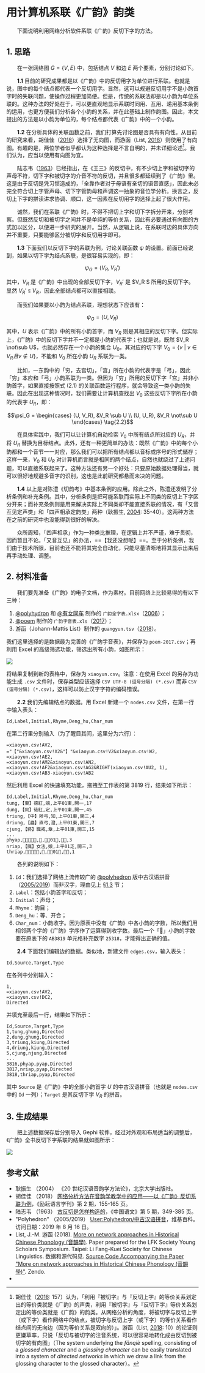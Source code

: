 # 用计算机系联《广韵》韵类

　　下面说明利用网络分析软件系联《广韵》反切下字的方法。

## 1. 思路

　　在一张网络图 $G = \{ V, E \}$ 中，包括结点 $V$ 和边 $E$ 两个要素，分别讨论如下。

　　**1.1** 目前的研究成果都是以《广韵》中的反切用字为单位进行系联。也就是说，图中的每个结点都代表一个反切用字。显然，这可以规避反切用字不是小韵首字时的失联问题，使操作过程更加简便。但是，传统的系联法却是以小韵为单位系联的。这种办法的好处在于，可以更直观地显示系联时同用、互用、递用基本条例的运用，也更方便我们分析各个小韵的关系，并在此基础上制作韵图。因此，本文提出的方法是以小韵为单位的，每个结点都代表《广韵》中的一个小韵。

　　**1.2** 在分析具体的关联函数之前，我们打算先讨论图是否具有有向性。从目前的研究来看，胡佳佳（[2018](#hujiajia2018)）选择了无向图，而游函（List, [2018](#list2018)）则使用了有向图。有趣的是，两位学者似乎都认为这种选择是不言自明的，并未详细论述[^1]。我们认为，应当以使用有向图为宜。

　　陆志韦（[1963](#luzhiwei1963)）已经指出，在《王三》的反切中，有不少切上字和被切字的声母不符，切下字和被切字的介音不符的反切，并且很多都延续到了《广韵》里。这是由于反切是凭习惯造成的，「全靠作者对于母语有亲切的语音直感」，因此未必完全符合切上字管声母、切下字管韵母和声调这一抽象的音位学分析。换言之，反切上下字的拼读讲求协调、顺口，这一因素在反切用字的选择上起了很大作用。

　　诚然，我们在系联《广韵》时，不得不把切上字和切下字拆分开来，分别考察。但既然反切和被切字之间并不是单纯的等价关系，因此有必要通过有向图的方式加以区分，以便进一步研究的展开。当然，从逻辑上说，在系联时边的具体方向并不重要，只要能够区分被切字和反切用字即可。

[^1]: 胡佳佳（[2018](#hujiajia2018): 157）认为，「利用『被切字』与『反切上字』的等价关系划定出的等价类就是《广韵》的声类，利用『被切字』与『反切下字』等价关系划定出的等价类就是《广韵》的韵类。从网络分析的角度，将被切字与反切上字（或下字）看作网络中的结点，被切字与反切上字（或下字）的等价关系看作结点间的无向边（因为等价关系是双向的）」。游函（List, [2018](#list2018): 10）的论证则更嫌草率，只说「反切与被切字的注音系统，可以很容易地转化成由反切到被切字的有向图」（The system underlying the *fǎnqiè* spelling, consisting of a *glossed character* and a *glossing character* can be easily translated into a system of *directed networks* in which we draw a link from the glossing character to the glossed character）。

　　**1.3** 下面我们以反切下字的系联为例，讨论关联函数 $\psi$ 的设置。前面已经说到，如果以切下字为结点系联，是很容易实现的，即：

$$\psi_G = (V_R, V_R' ) \tag{1}$$

其中，$V_R$ 是《广韵》中出现的全部反切下字，$V_R'$ 是 $V_R $ 所用的反切下字。显然 $V_R' \subseteqq V_R$，因此全部结点都可以直接相联。

　　而我们如果要以小韵为结点系联，理想状态下应该有：

$$\psi_G=(U, V_R) \tag{2.1}$$

其中，$U$ 表示《广韵》中的所有小韵首字，而 $V_R$ 则是其相应的反切下字。但实际上，《广韵》中的反切下字并不一定都是小韵的代表字；也就是说，既然 $V_R \not\sub U$，也就必然存在一个小韵的集合 $U_0$，其对应的切下字 $V_0 = \{ v\ |\  v \in V_R 且 v \notin U \}$，不能和 $V_0$ 所在小韵 $U_R$ 系联为一类。

　　比如，一东韵中的「穷，去宫切」，「宫」所在小韵的代表字是「弓」，因此「穷」本应和「弓」小韵系联为一类。但因为「穷」所用的反切下字「宫」并非小韵首字，如果直接按照式 $(2.1)$ 的关联函数运行程序，就会导致这一类小韵的失联。因此在出现这种情况时，我们需要让计算机查找出 $V_0$ 这些反切下字所在小韵的代表字 $U_R$，即：

$$\psi_G = \begin{cases} (U, V_R), &V_R \sub U \\ (U, U_R), &V_R \not\sub U \end{cases} \tag{2.2}$$

　　在具体实践中，我们可以让计算机自动检索 $V_0$ 中所有结点所对应的 $U_R$，并将 $U_R$ 替换为目标结点。此外，还有一种更简单的办法：既然《广韵》中的每个小韵都和一个音节一一对应，那么我们可以把所有结点都以音标或序号的形式储存；这样一来，$V_0$ 和 $U_R$ 对计算机而言就是相同的两个结点，自然也就绕过了上述问题，可以直接系联起来了。这种方法还有另一个好处：只要原始数据处理得当，就可以很好地规避多音字的识别，这也是此前研究都悬而未决的问题。

　　**1.4** 以上是对陈澧《切韵考》中基本条例的应用。除此之外，陈澧还发明了分析条例和补充条例。其中，分析条例是把可能系联而实际上不同类的反切上下字区分开来；而补充条例则是用来解决实际上不同类却不能直接系联的情况，有「又音互见定声类」和「四声相承定韵类」两种（耿振生, [2004](#gengzhensheng2004): 35-40）。这两种方法在之前的研究中也没能得到很好的解决。

　　众所周知，「四声相承」作为一种类比推理，在逻辑上并不严谨，难于贯彻，因而暂且不论。「又音互见」的办法，==【我还没想呢】==。至于分析条例，我们由于技术所限，目前也还不能将其完全自动化，只能尽量清晰地将其显示出来后再手动处理、调整。

## 2. 材料准备

　　我们要先准备《广韵》的电子文档，作为素材。目前网络上比较易得的有以下三种：

1. [@polyhydron](https://www.zhihu.com/people/polyhedron/) 和 [@有女同车](https://zh.wikipedia.org/zh-hk/User:Blankego) 制作的 `广韵全字表.xlsx`（[2006](http://www.pkucn.com/viewthread.php?tid=175767)）；
2. [@poem](https://www.zhihu.com/people/poem) 制作的 `广韵字音表.xls`（[2017](https://zhuanlan.zhihu.com/p/20430939)）；
3. 游函（Johann-Mattis List）制作的 `guangyun.tsv`（[2018](#list2018)）。

我们这里选择的是数据最为完善的《广韵字音表》，并保存为 `poem-2017.csv`；再利用 Excel 的高级筛选功能，筛选出所有小韵，如图所示：

![](pic/shaixuan-xiaoyun.png)

将结果复制到新的表格中，保存为 `xiaoyun.csv`。注意：在使用 Excel 的另存为功能生成 `.csv` 文件时，保存类型应该选择 `CSV UTF-8 (逗号分隔) (*.csv)` 而非  `CSV (逗号分隔) (*.csv)`，这样可以防止汉字字符的编码错误。

　　**2.2** 我们先编辑结点的数据。用 Excel 新建一个 `nodes.csv` 文件，在第一行中输入表头：

````csv
Id,Label,Initial,Rhyme,Deng_hu,Char_num
````

在第二行里分别输入（为了醒目其间，这里分为六行）：

````csv
=xiaoyun.csv!AV2,
="【"&xiaoyun.csv!X2&"】"&xiaoyun.csv!V2&xiaoyun.csv!W2,
=xiaoyun.csv!AE2,
=xiaoyun.csv!AM2&xiaoyun.csv!AN2,
=xiaoyun.csv!AF2&xiaoyun.csv!AG2&RIGHT(xiaoyun.csv!AU2, 1),
=xiaoyun.csv!AB3-xiaoyun.csv!AB2
````

然后利用 Excel 的快速填充功能，拖拽至工作表的第 3819 行，结果如下所示：

````csv
Id,Label,Initial,Rhyme,Deng_hu,Char_num
tung,【東】德紅,端,上平01東,開一,17
dung,【同】徒紅,定,上平01東,開一,45
triung,【中】陟弓,知,上平01東,開三,4
driung,【蟲】直弓,澄,上平01東,開三,7
cjung,【終】職戎,章,上平01東,開三,15
...
phyap,【𥎰】孚法,滂,上平01乏,合三,3
nriap,【䎎】女法,娘,上平01乏,開三,3
thriap,【𦑣】丑法,徹,上平01乏,開三,1
````

　　各列的说明如下：

1. `Id`：我们选择了网络上流传较广的 [@polyhedron](http://zh.wikipedia.org/zh/User:Polyhedron) 版中古汉语拼音（[2005/2019](#polyhedron2005)）而非汉字，理由见上 [§1.3](1-思路) 节；
2. `Label`：包括小韵首字和反切；
3. `Initial`：声母；
4. `Rhyme`：韵目；
5. `Deng_hu`：等、开合；
6. `Char_num`：小韵收字。因为原表中没有《广韵》中各小韵的字数，所以我们用相邻两个字的《广韵》字序作了运算得到收字数。最后一个「𦑣」小韵的字数要在原表下的 `AB3819` 单元格补充数字 `25318`，才能得出正确的值。

　　**2.4** 下面我们编辑边的数据。类似地，新建文件 `edges.csv`，输入表头：

````csv
Id,Source,Target,Type
````

在各列中分别输入：

````csv
1,
=xiaoyun.csv!AV2,
=xiaoyun.csv!DC2,
Directed
````

并填充至最后一行，结果如下所示：

````csv
Id,Source,Target,Type
1,tung,ghung,Directed
2,dung,ghung,Directed
3,triung,kiung,Directed
4,driung,kiung,Directed
5,cjung,njung,Directed
...
3816,phyap,pyap,Directed
3817,nriap,pyap,Directed
3818,thriap,pyap,Directed
````

其中 `Source` 是《广韵》中的全部小韵首字 $U$ 的中古汉语拼音（也就是 `nodes.csv` 中的 `Id` 一列）；`Target` 是其反切下字 $V_R$ 的拼音。 

## 3. 生成结果

　　把上述数据保存后分别导入 Gephi 软件，经过对外观和布局适当的调整后，《广韵》全书反切下字系联的结果就如图所示：

![](pic/whole.png)



## 参考文献

- <a name="gengzhensheng2004"></a>耿振生 （2004） 《20 世纪汉语音韵学方法论》，北京大学出版社。
- <a name="hujiajia2018"></a>胡佳佳 （2018） [网络分析方法在音韵学教学中的应用——以《广韵》反切系联为例](http://kns.cnki.net/KCMS/detail/detail.aspx?dbname=cjfd2018&filename=lyyy201802013&dbcode=cjfq)，《励耘语言学刊》第 2 期，155-165 页。
- <a name="luzhiwei1963"></a>陆志韦 （1963） [古反切是怎样构造的](http://qikan.chaoxing.com/detail_38502727e7500f26ef0c228fd4b949eb9f59f7d6c85e69051921b0a3ea255101fc1cf1fbb4666ae6dd1e65f26d5d83ec532ac29aeda4b1ae11590f99b927935ebee72562d27b55a67245949a1d00025d20b88c6e534e6905ff2392838a1740b511270bb1d955dcf1adfd43ad95f43916)，《中国语文》第 5 期，349-385 页。
- <a name="polyhedron2005"></a>"Polyhedron" （2005/2019） [User:Polyhedron/中古汉语拼音](https://zh.wikipedia.org/wiki/User:Polyhedron/%E4%B8%AD%E5%8F%A4%E6%BC%A2%E8%AA%9E%E6%8B%BC%E9%9F%B3)，维基百科。访问日期：2019 年 8 月 16 日。
- <a name="list2018"></a>List, J.-M. 游函 (2018). [More on network approaches in Historical Chinese Phonology (音韻學)](https://hal.archives-ouvertes.fr/hal-01706927v2/document). Paper prepared for the LFK Society Young Scholars Symposium. Taipei: Li Fang-Kuei Society for Chinese Linguistics. 数据和源代码见. [Source Code Accompanying the Paper "More on network approaches in Historical Chinese Phonology (音韻學)"](http://doi.org/10.5281/zenodo.1171967). Zendo. 
- 